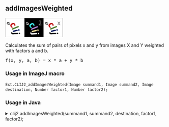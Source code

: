 ## addImagesWeighted
<img src="images/mini_clij1_logo.png"/><img src="images/mini_clij2_logo.png"/><img src="images/mini_clijx_logo.png"/>

Calculates the sum of pairs of pixels x and y from images X and Y weighted with factors a and b.

<pre>f(x, y, a, b) = x * a + y * b</pre>

### Usage in ImageJ macro
```
Ext.CLIJ2_addImagesWeighted(Image summand1, Image summand2, Image destination, Number factor1, Number factor2);
```


### Usage in Java


<details>

<summary>
clij2.addImagesWeighted(summand1, summand2, destination, factor1, factor2);
</summary>
```
// init CLIJ and GPU
import net.haesleinhuepf.clij2.CLIJ2;
import net.haesleinhuepf.clij.clearcl.ClearCLBuffer;
CLIJ2 clij2 = CLIJ2.getInstance();

// get input parameters
ClearCLBuffer summand1 = clij2.push(summand1ImagePlus);
ClearCLBuffer summand2 = clij2.push(summand2ImagePlus);
destination = clij2.create(summand1);
float factor1 = 1.0;
float factor2 = 2.0;
```

```
// Execute operation on GPU
clij2.addImagesWeighted(summand1, summand2, destination, factor1, factor2);
```

```
//show result
destinationImagePlus = clij2.pull(destination);
destinationImagePlus.show();

// cleanup memory on GPU
clij2.release(summand1);
clij2.release(summand2);
clij2.release(destination);
```


</details>



### Usage in Matlab


<details>

<summary>
clij2.addImagesWeighted(summand1, summand2, destination, factor1, factor2);
</summary>
```
% init CLIJ and GPU
clij2 = init_clatlab();

% get input parameters
summand1 = clij2.pushMat(summand1_matrix);
summand2 = clij2.pushMat(summand2_matrix);
destination = clij2.create(summand1);
factor1 = 1.0;
factor2 = 2.0;
```

```
% Execute operation on GPU
clij2.addImagesWeighted(summand1, summand2, destination, factor1, factor2);
```

```
% show result
destination = clij2.pullMat(destination)

% cleanup memory on GPU
clij2.release(summand1);
clij2.release(summand2);
clij2.release(destination);
```


</details>



### Usage in Icy


details>

<summary>
clij2.addImagesWeighted(summand1, summand2, destination, factor1, factor2);
</summary>
```
// init CLIJ and GPU
importClass(net.haesleinhuepf.clicy.CLICY);
importClass(Packages.icy.main.Icy);

clij2 = CLICY.getInstance();

// get input parameters
summand1_sequence = getSequence();summand1 = clij2.pushSequence(summand1_sequence);
summand2_sequence = getSequence();summand2 = clij2.pushSequence(summand2_sequence);
destination = clij2.create(summand1);
factor1 = 1.0;
factor2 = 2.0;
```

```
// Execute operation on GPU
clij2.addImagesWeighted(summand1, summand2, destination, factor1, factor2);
```

```
// show result
destination_sequence = clij2.pullSequence(destination)
Icy.addSequence(destination_sequence
// cleanup memory on GPU
clij2.release(summand1);
clij2.release(summand2);
clij2.release(destination);
```


</details>





### Example notebooks
<a href="https://clij.github.io/clij2-docs/md/clij1_clij2_combination"><img src="images/language_macro.png" height="20"/></a> [clij1_clij2_combination](https://clij.github.io/clij2-docs/md/clij1_clij2_combination)  




### Example scripts
<a href="https://github.com/clij/clij2-docs/blob/master/src/main/macro/addImages.ijm"><img src="images/language_macro.png" height="20"/></a> [addImages.ijm](https://github.com/clij/clij2-docs/blob/master/src/main/macro/addImages.ijm)  
<a href="https://github.com/clij/clij2-docs/blob/master/src/main/macro/addImages3D.ijm"><img src="images/language_macro.png" height="20"/></a> [addImages3D.ijm](https://github.com/clij/clij2-docs/blob/master/src/main/macro/addImages3D.ijm)  
<a href="https://github.com/clij/clij2-docs/blob/master/src/main/macro/clij1_clij2_combination.ijm"><img src="images/language_macro.png" height="20"/></a> [clij1_clij2_combination.ijm](https://github.com/clij/clij2-docs/blob/master/src/main/macro/clij1_clij2_combination.ijm)  


[Back to CLIJ2 reference](https://clij.github.io/clij2-docs/reference)
[Back to CLIJ2 documentation](https://clij.github.io/clij2-docs)

[Imprint](https://clij.github.io/imprint)
